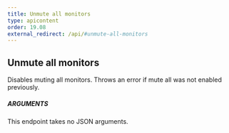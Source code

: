 ```yaml
---
title: Unmute all monitors
type: apicontent
order: 19.08
external_redirect: /api/#unmute-all-monitors
---
```


## Unmute all monitors
Disables muting all monitors. Throws an error if mute all was not enabled previously.

##### ARGUMENTS

This endpoint takes no JSON arguments.

